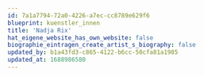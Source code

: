 ```yaml
---
id: 7a1a7794-72a0-4226-a7ec-cc8789e629f6
blueprint: kuenstler_innen
title: 'Nadja Rix'
hat_eigene_website_has_own_website: false
biographie_eintragen_create_artist_s_biography: false
updated_by: b1a43fd3-c865-4122-b6cc-50cfa81a1985
updated_at: 1688986580
---
```

